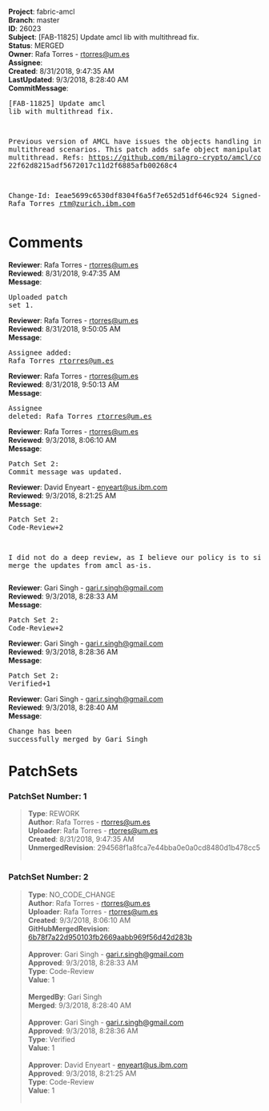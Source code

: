 <strong>Project</strong>: fabric-amcl<br><strong>Branch</strong>: master<br><strong>ID</strong>: 26023<br><strong>Subject</strong>: [FAB-11825] Update amcl lib with multithread fix.<br><strong>Status</strong>: MERGED<br><strong>Owner</strong>: Rafa Torres - rtorres@um.es<br><strong>Assignee</strong>:<br><strong>Created</strong>: 8/31/2018, 9:47:35 AM<br><strong>LastUpdated</strong>: 9/3/2018, 8:28:40 AM<br><strong>CommitMessage</strong>:<br><pre>[FAB-11825] Update amcl lib with multithread fix.

Previous version of AMCL have issues the objects handling in multithread
scenarios.
This patch adds safe object manipulation for multithread.
Refs: 
https://github.com/milagro-crypto/amcl/commit/
22f62d8215adf5672017c11d2f6885afb00268c4

Change-Id: Ieae5699c6530df8304f6a5f7e652d51df646c924
Signed-off-by: Rafa Torres <rtm@zurich.ibm.com>
</pre><h1>Comments</h1><strong>Reviewer</strong>: Rafa Torres - rtorres@um.es<br><strong>Reviewed</strong>: 8/31/2018, 9:47:35 AM<br><strong>Message</strong>: <pre>Uploaded patch set 1.</pre><strong>Reviewer</strong>: Rafa Torres - rtorres@um.es<br><strong>Reviewed</strong>: 8/31/2018, 9:50:05 AM<br><strong>Message</strong>: <pre>Assignee added: Rafa Torres <rtorres@um.es></pre><strong>Reviewer</strong>: Rafa Torres - rtorres@um.es<br><strong>Reviewed</strong>: 8/31/2018, 9:50:13 AM<br><strong>Message</strong>: <pre>Assignee deleted: Rafa Torres <rtorres@um.es></pre><strong>Reviewer</strong>: Rafa Torres - rtorres@um.es<br><strong>Reviewed</strong>: 9/3/2018, 8:06:10 AM<br><strong>Message</strong>: <pre>Patch Set 2: Commit message was updated.</pre><strong>Reviewer</strong>: David Enyeart - enyeart@us.ibm.com<br><strong>Reviewed</strong>: 9/3/2018, 8:21:25 AM<br><strong>Message</strong>: <pre>Patch Set 2: Code-Review+2

I did not do a deep review, as I believe our policy is to simply merge the updates from amcl as-is.</pre><strong>Reviewer</strong>: Gari Singh - gari.r.singh@gmail.com<br><strong>Reviewed</strong>: 9/3/2018, 8:28:33 AM<br><strong>Message</strong>: <pre>Patch Set 2: Code-Review+2</pre><strong>Reviewer</strong>: Gari Singh - gari.r.singh@gmail.com<br><strong>Reviewed</strong>: 9/3/2018, 8:28:36 AM<br><strong>Message</strong>: <pre>Patch Set 2: Verified+1</pre><strong>Reviewer</strong>: Gari Singh - gari.r.singh@gmail.com<br><strong>Reviewed</strong>: 9/3/2018, 8:28:40 AM<br><strong>Message</strong>: <pre>Change has been successfully merged by Gari Singh</pre><h1>PatchSets</h1><h3>PatchSet Number: 1</h3><blockquote><strong>Type</strong>: REWORK<br><strong>Author</strong>: Rafa Torres - rtorres@um.es<br><strong>Uploader</strong>: Rafa Torres - rtorres@um.es<br><strong>Created</strong>: 8/31/2018, 9:47:35 AM<br><strong>UnmergedRevision</strong>: 294568f1a8fca7e44bba0e0a0cd8480d1b478cc5<br><br></blockquote><h3>PatchSet Number: 2</h3><blockquote><strong>Type</strong>: NO_CODE_CHANGE<br><strong>Author</strong>: Rafa Torres - rtorres@um.es<br><strong>Uploader</strong>: Rafa Torres - rtorres@um.es<br><strong>Created</strong>: 9/3/2018, 8:06:10 AM<br><strong>GitHubMergedRevision</strong>: [6b78f7a22d950103fb2669aabb969f56d42d283b](https://github.com/hyperledger/fabric-amcl/commit/6b78f7a22d950103fb2669aabb969f56d42d283b)<br><br><strong>Approver</strong>: Gari Singh - gari.r.singh@gmail.com<br><strong>Approved</strong>: 9/3/2018, 8:28:33 AM<br><strong>Type</strong>: Code-Review<br><strong>Value</strong>: 1<br><br><strong>MergedBy</strong>: Gari Singh<br><strong>Merged</strong>: 9/3/2018, 8:28:40 AM<br><br><strong>Approver</strong>: Gari Singh - gari.r.singh@gmail.com<br><strong>Approved</strong>: 9/3/2018, 8:28:36 AM<br><strong>Type</strong>: Verified<br><strong>Value</strong>: 1<br><br><strong>Approver</strong>: David Enyeart - enyeart@us.ibm.com<br><strong>Approved</strong>: 9/3/2018, 8:21:25 AM<br><strong>Type</strong>: Code-Review<br><strong>Value</strong>: 1<br><br></blockquote>